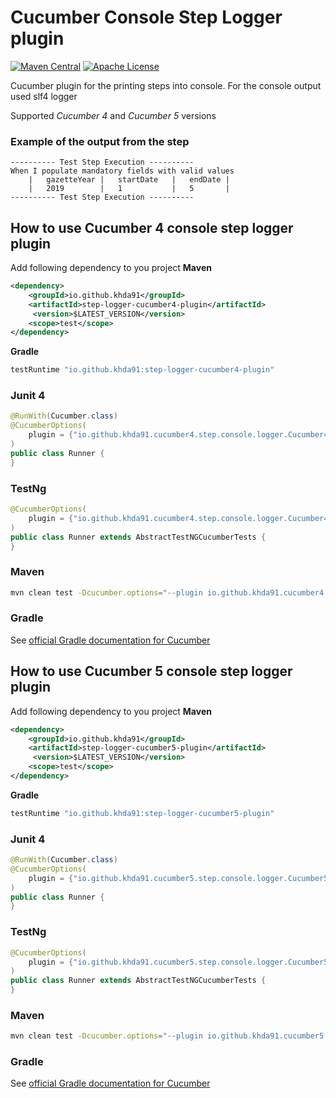 [license]: http://www.apache.org/licenses/LICENSE-2.0 "Apache License 2.0"
# Cucumber Console Step Logger plugin 
[![Maven Central](https://img.shields.io/maven-central/v/io.github.khda91/step-logger-cucumber-plugin)](https://search.maven.org/artifact/io.github.khda91/step-logger-cucumber-plugin)
[![Apache License](https://img.shields.io/badge/license-Apache-green.svg)](https://github.com/khda91/cucumber-step-console-logger-plugin/blob/master/LICENSE)

Cucumber plugin for the printing steps into console.
For the console output used slf4 logger

Supported *Cucumber 4* and *Cucumber 5* versions

### Example of the output from the step
```text
---------- Test Step Execution ----------
When I populate mandatory fields with valid values
	|	gazetteYear	|	startDate	|	endDate	|	
	|	2019       	|	1        	|	5      	|	
---------- Test Step Execution ----------
```

## How to use Cucumber 4 console step logger plugin
Add following dependency to you project
**Maven**
```xml
<dependency>
    <groupId>io.github.khda91</groupId>
    <artifactId>step-logger-cucumber4-plugin</artifactId>
     <version>$LATEST_VERSION</version>
    <scope>test</scope>
</dependency>
```

**Gradle**
```groovy
testRuntime "io.github.khda91:step-logger-cucumber4-plugin"
```

### Junit 4
```java
@RunWith(Cucumber.class)
@CucumberOptions(
    plugin = {"io.github.khda91.cucumber4.step.console.logger.Cucumber4StepConsoleLogger"}
)
public class Runner {
}
```

### TestNg
```java
@CucumberOptions(
    plugin = {"io.github.khda91.cucumber4.step.console.logger.Cucumber4StepConsoleLogger"}
)
public class Runner extends AbstractTestNGCucumberTests {
}
```

### Maven
```bash
mvn clean test -Dcucumber.options="--plugin io.github.khda91.cucumber4.step.console.logger.Cucumber4StepConsoleLogger"
```

### Gradle
See [official Gradle documentation for Cucumber](https://cucumber.io/docs/tools/java/)

## How to use Cucumber 5 console step logger plugin
Add following dependency to you project
**Maven**
```xml
<dependency>
    <groupId>io.github.khda91</groupId>
    <artifactId>step-logger-cucumber5-plugin</artifactId>
     <version>$LATEST_VERSION</version>
    <scope>test</scope>
</dependency>
```

**Gradle**
```groovy
testRuntime "io.github.khda91:step-logger-cucumber5-plugin"
```

### Junit 4
```java
@RunWith(Cucumber.class)
@CucumberOptions(
    plugin = {"io.github.khda91.cucumber5.step.console.logger.Cucumber5StepConsoleLogger"}
)
public class Runner {
}
```

### TestNg
```java
@CucumberOptions(
    plugin = {"io.github.khda91.cucumber5.step.console.logger.Cucumber5StepConsoleLogger"}
)
public class Runner extends AbstractTestNGCucumberTests {
}
```

### Maven
```bash
mvn clean test -Dcucumber.options="--plugin io.github.khda91.cucumber5.step.console.logger.Cucumber5StepConsoleLogger"
```

### Gradle
See [official Gradle documentation for Cucumber](https://cucumber.io/docs/tools/java/)
